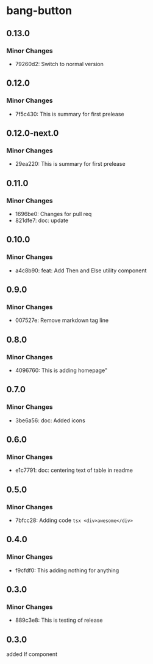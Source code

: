 # bang-button

## 0.13.0

### Minor Changes

-  79260d2: Switch to normal version

## 0.12.0

### Minor Changes

-  7f5c430: This is summary for first prelease

## 0.12.0-next.0

### Minor Changes

-  29ea220: This is summary for first prelease

## 0.11.0

### Minor Changes

-  1696be0: Changes for pull req
-  821dfe7: doc: update

## 0.10.0

### Minor Changes

-  a4c8b90: feat: Add Then and Else utility component

## 0.9.0

### Minor Changes

-  007527e: Remove markdown tag line

## 0.8.0

### Minor Changes

-  4096760: This is adding homepage"

## 0.7.0

### Minor Changes

-  3be6a56: doc: Added icons

## 0.6.0

### Minor Changes

-  e1c7791: doc: centering text of table in readme

## 0.5.0

### Minor Changes

-  7bfcc28: Adding code `tsx <div>awesome</div>`

## 0.4.0

### Minor Changes

-  f9cfdf0: This adding nothing for anything

## 0.3.0

### Minor Changes

-  889c3e8: This is testing of release

## 0.3.0

added If component
